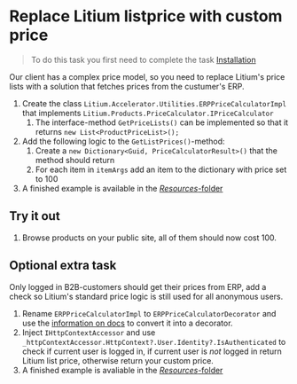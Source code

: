 # Replace Litium listprice with custom price

> To do this task you first need to complete the task [Installation](../Installation)

Our client has a complex price model, so you need to replace Litium's price lists with a solution that fetches prices from the custumer's ERP.

1. Create the class `Litium.Accelerator.Utilities.ERPPriceCalculatorImpl` that implements
`Litium.Products.PriceCalculator.IPriceCalculator`
    1. The interface-method `GetPriceLists()` can be implemented so that it returns `new List<ProductPriceList>();`
1. Add the following logic to the `GetListPrices()`-method:
    1. Create a `new Dictionary<Guid, PriceCalculatorResult>()` that the method should return
    1. For each item in `itemArgs` add an item to the dictionary with price set to 100
1. A finished example is available in the [_Resources_-folder](Resources/ERPPriceCalculatorDecorator.cs)

## Try it out

1. Browse products on your public site, all of them should now cost 100.

## Optional extra task

Only logged in B2B-customers should get their prices from ERP, add a check so Litium's standard price logic is still used for all anonymous users.

1. Rename `ERPPriceCalculatorImpl` to `ERPPriceCalculatorDecorator` and use the [information on docs](https://docs.litium.com/documentation/architecture/dependency-injection/service-decorator) to convert it into a decorator.
1. Inject `IHttpContextAccessor` and use `_httpContextAccessor.HttpContext?.User.Identity?.IsAuthenticated` to check if current user is logged in, if current user is _not_ logged in return Litium list price, otherwise return your custom price.
1. A finished example is avaliable in the [_Resources_-folder](Resources/ERPPriceCalculatorDecorator.cs)
